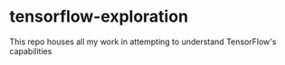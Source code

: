 # tensorflow-exploration
This repo houses all my work in attempting to understand TensorFlow's capabilities
